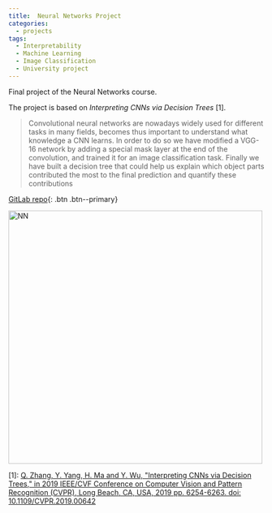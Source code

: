 ```yaml
---
title:  Neural Networks Project 
categories: 
  - projects
tags: 
  - Interpretability
  - Machine Learning
  - Image Classification
  - University project
---
```


Final project of the Neural Networks course. 

The project is based on *Interpreting CNNs via Decision Trees* \[1\].
> Convolutional neural networks are nowadays widely used for different tasks in many fields, becomes thus important to understand what knowledge a CNN learns. 
> In order to do so we have modified a VGG-16 network by adding a special mask layer at the end of the convolution, and trained it for an image classification task. 
> Finally we have built a decision tree that could help us explain which object parts contributed the most to the final prediction and quantify these contributions 

[GitLab repo](https://gitlab.com/balthier/neural_networks_project_2020){: .btn .btn--primary}

<img src="../../assets/images/nn_project_pic.png" alt="NN" width="500"/>

\[1\]: [Q. Zhang, Y. Yang, H. Ma and Y. Wu, "Interpreting CNNs via Decision Trees," in 2019 IEEE/CVF Conference on Computer Vision and Pattern Recognition (CVPR), Long Beach, CA, USA, 2019 pp. 6254-6263.
doi: 10.1109/CVPR.2019.00642](https://arxiv.org/abs/1802.00121)